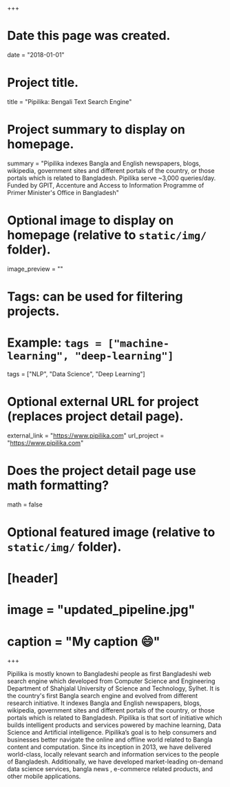 +++
# Date this page was created.
date = "2018-01-01"

# Project title.
title = "Pipilika: Bengali Text Search Engine"

# Project summary to display on homepage.
summary = "Pipilika indexes Bangla and English newspapers, blogs, wikipedia, government sites and different portals of the country, or those portals which is related to Bangladesh. Pipilika serve ~3,000 queries/day. Funded by GPIT, Accenture and Access to Information Programme of Primer Minister's Office in Bangladesh"

# Optional image to display on homepage (relative to `static/img/` folder).
image_preview = ""

# Tags: can be used for filtering projects.
# Example: `tags = ["machine-learning", "deep-learning"]`
tags = ["NLP", "Data Science", "Deep Learning"]

# Optional external URL for project (replaces project detail page).
external_link = "https://www.pipilika.com"
url_project = "https://www.pipilika.com"

# Does the project detail page use math formatting?
math = false

# Optional featured image (relative to `static/img/` folder).
# [header]
# image = "updated_pipeline.jpg"
# caption = "My caption :smile:"

+++

Pipilika is mostly known to Bangladeshi people as first Bangladeshi web search engine which developed from  Computer Science and Engineering Department of Shahjalal University of Science and Technology, Sylhet. It is the country's first Bangla search engine and evolved from different research initiative. It indexes Bangla and English newspapers, blogs, wikipedia, government sites and different portals of the country, or those portals which is related to Bangladesh. Pipilika is that sort of initiative which builds intelligent products and services powered by machine learning, Data Science and Artificial intelligence. Pipilika’s goal is to help consumers and businesses better navigate the online and offline world related to Bangla content and computation. Since its inception in 2013, we have delivered world-class, locally relevant search and information services to the people of Bangladesh. Additionally, we have developed market-leading on-demand data science services, bangla news , e-commerce related products, and other mobile applications.

